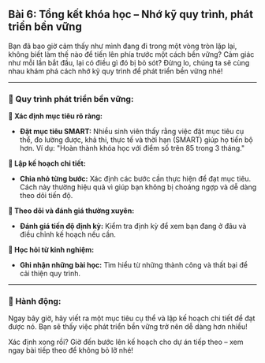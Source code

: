 ## Bài 6: Tổng kết khóa học – Nhớ kỹ quy trình, phát triển bền vững

Bạn đã bao giờ cảm thấy như mình đang đi trong một vòng tròn lặp lại, không biết làm thế nào để tiến lên phía trước một cách bền vững? Cảm giác như mỗi lần bắt đầu, lại có điều gì đó bị bỏ sót? Đừng lo, chúng ta sẽ cùng nhau khám phá cách nhớ kỹ quy trình để phát triển bền vững nhé!

---

### 📌 Quy trình phát triển bền vững:

**🔹 Xác định mục tiêu rõ ràng:**
- **Đặt mục tiêu SMART:** Nhiều sinh viên thấy rằng việc đặt mục tiêu cụ thể, đo lường được, khả thi, thực tế và thời hạn (SMART) giúp họ tiến bộ hơn. Ví dụ: "Hoàn thành khóa học với điểm số trên 85 trong 3 tháng."

**🔹 Lập kế hoạch chi tiết:**
- **Chia nhỏ từng bước:** Xác định các bước cần thực hiện để đạt mục tiêu. Cách này thường hiệu quả vì giúp bạn không bị choáng ngợp và dễ dàng theo dõi tiến độ.

**🔹 Theo dõi và đánh giá thường xuyên:**
- **Đánh giá tiến độ định kỳ:** Kiểm tra định kỳ để xem bạn đang ở đâu và điều chỉnh kế hoạch nếu cần.

**🔹 Học hỏi từ kinh nghiệm:**
- **Ghi nhận những bài học:** Tìm hiểu từ những thành công và thất bại để cải thiện quy trình.

---

### 🚀 Hành động:

Ngay bây giờ, hãy viết ra một mục tiêu cụ thể và lập kế hoạch chi tiết để đạt được nó. Bạn sẽ thấy việc phát triển bền vững trở nên dễ dàng hơn nhiều!

Xác định xong rồi? Giờ đến bước lên kế hoạch cho dự án tiếp theo – xem ngay bài tiếp theo để không bỏ lỡ nhé!